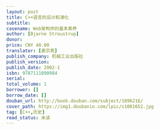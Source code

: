 ```yaml
---
layout: post
title: C++语言的设计和演化
subtitle: 
casename: Web架构师的基本素养 
author: [Bjarne Stroustrup]
donor: 
price: CNY 48.00
translator: [裘宗燕]
publish_company: 机械工业出版社
publish_version: 
publish_date: 2002-1
isbn: 9787111090984
serial: 
total_volume: 1
borrower: []
borrow_date: []
douban_url: http://book.douban.com/subject/1096216/
cover_path: https://img1.doubanio.com/lpic/s1081652.jpg
tag: [C++,历史]
read_status: 未读
---
```

